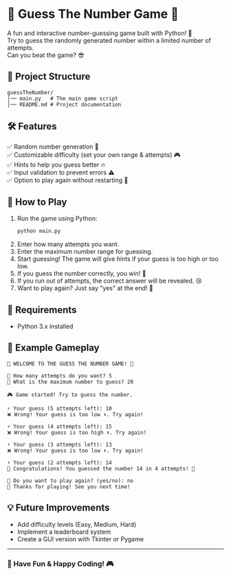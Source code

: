 # 🎯 Guess The Number Game 🎯

A fun and interactive number-guessing game built with Python! 🚀  
Try to guess the randomly generated number within a limited number of attempts.  
Can you beat the game? 😎

## 📂 Project Structure

```
guessTheNumber/
│── main.py   # The main game script
│── README.md # Project documentation
```

## 🛠 Features

✅ Random number generation 🔢  
✅ Customizable difficulty (set your own range & attempts) 🎮  
✅ Hints to help you guess better 🔥  
✅ Input validation to prevent errors ⚠️  
✅ Option to play again without restarting 🔄  

## 🚀 How to Play

1. Run the game using Python:
   ```sh
   python main.py
   ```
2. Enter how many attempts you want.
3. Enter the maximum number range for guessing.
4. Start guessing! The game will give hints if your guess is too high or too low.
5. If you guess the number correctly, you win! 🎉  
6. If you run out of attempts, the correct answer will be revealed. 😢  
7. Want to play again? Just say "yes" at the end! 🔄

## 🔧 Requirements

- Python 3.x installed

## 🌟 Example Gameplay

```
🎯 WELCOME TO THE GUESS THE NUMBER GAME! 🎯

🔢 How many attempts do you want? 5
📏 What is the maximum number to guess? 20

🎮 Game started! Try to guess the number.

⚡ Your guess (5 attempts left): 10
❌ Wrong! Your guess is too low ⬇️. Try again!

⚡ Your guess (4 attempts left): 15
❌ Wrong! Your guess is too high ⬆️. Try again!

⚡ Your guess (3 attempts left): 13
❌ Wrong! Your guess is too low ⬇️. Try again!

⚡ Your guess (2 attempts left): 14
🎉 Congratulations! You guessed the number 14 in 4 attempts! 🎉

🔄 Do you want to play again? (yes/no): no
👋 Thanks for playing! See you next time!
```

## 💡 Future Improvements

- Add difficulty levels (Easy, Medium, Hard)
- Implement a leaderboard system
- Create a GUI version with Tkinter or Pygame

---

### 📌 Have Fun & Happy Coding! 🎮  
